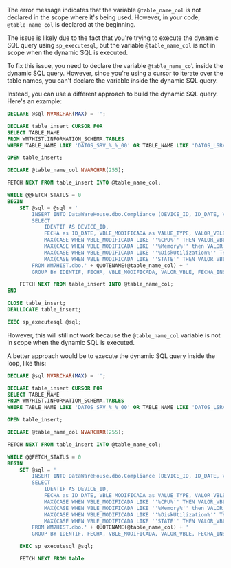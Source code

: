 The error message indicates that the variable `@table_name_col` is not declared in the scope where it's being used. However, in your code, `@table_name_col` is declared at the beginning.

The issue is likely due to the fact that you're trying to execute the dynamic SQL query using `sp_executesql`, but the variable `@table_name_col` is not in scope when the dynamic SQL is executed.

To fix this issue, you need to declare the variable `@table_name_col` inside the dynamic SQL query. However, since you're using a cursor to iterate over the table names, you can't declare the variable inside the dynamic SQL query.

Instead, you can use a different approach to build the dynamic SQL query. Here's an example:

```sql
DECLARE @sql NVARCHAR(MAX) = '';

DECLARE table_insert CURSOR FOR
SELECT TABLE_NAME
FROM WM7HIST.INFORMATION_SCHEMA.TABLES
WHERE TABLE_NAME LIKE 'DATOS_SRV_%_%_00' OR TABLE_NAME LIKE 'DATOS_LSRV_%_%_00' OR TABLE_NAME LIKE 'DATOS_VSRV_%_%_00' OR TABLE_NAME LIKE 'DATOS_WKS_%_%_00';

OPEN table_insert;

DECLARE @table_name_col NVARCHAR(255);

FETCH NEXT FROM table_insert INTO @table_name_col;

WHILE @@FETCH_STATUS = 0
BEGIN
    SET @sql = @sql + '
        INSERT INTO DataWareHouse.dbo.Compliance (DEVICE_ID, ID_DATE, VALUE_TYPE, VALUE_ORIGINAL, ID_DATE_START, CPU_VALUES, MEMORY_VALUES, STORAGE_VALUES, AVALIABILTY )
        SELECT
            IDENTIF AS DEVICE_ID,
            FECHA as ID_DATE, VBLE_MODIFICADA as VALUE_TYPE, VALOR_VBLE as VALUE_ORIGINAL, FECHA_INSERT as ID_DATE_START,
            MAX(CASE WHEN VBLE_MODIFICADA LIKE ''%CPU%'' THEN VALOR_VBLE ELSE NULL END) AS CPU_VALUES,
            MAX(CASE WHEN VBLE_MODIFICADA LIKE ''%Memory%'' then VALOR_VBLE ELSE NULL END) AS MEMORY_VALUES,
            MAX(CASE WHEN VBLE_MODIFICADA LIKE ''%DiskUtilization%'' THEN VALOR_VBLE ELSE NULL END) AS STORAGE_VALUES,
            MAX(CASE WHEN VBLE_MODIFICADA LIKE ''STATE'' THEN VALOR_VBLE ELSE NULL END) AS AVALIABILTY
        FROM WM7HIST.dbo.' + QUOTENAME(@table_name_col) + '
        GROUP BY IDENTIF, FECHA, VBLE_MODIFICADA, VALOR_VBLE, FECHA_INSERT;';

    FETCH NEXT FROM table_insert INTO @table_name_col;
END

CLOSE table_insert;
DEALLOCATE table_insert;

EXEC sp_executesql @sql;
```

However, this will still not work because the `@table_name_col` variable is not in scope when the dynamic SQL is executed.

A better approach would be to execute the dynamic SQL query inside the loop, like this:

```sql
DECLARE @sql NVARCHAR(MAX) = '';

DECLARE table_insert CURSOR FOR
SELECT TABLE_NAME
FROM WM7HIST.INFORMATION_SCHEMA.TABLES
WHERE TABLE_NAME LIKE 'DATOS_SRV_%_%_00' OR TABLE_NAME LIKE 'DATOS_LSRV_%_%_00' OR TABLE_NAME LIKE 'DATOS_VSRV_%_%_00' OR TABLE_NAME LIKE 'DATOS_WKS_%_%_00';

OPEN table_insert;

DECLARE @table_name_col NVARCHAR(255);

FETCH NEXT FROM table_insert INTO @table_name_col;

WHILE @@FETCH_STATUS = 0
BEGIN
    SET @sql = '
        INSERT INTO DataWareHouse.dbo.Compliance (DEVICE_ID, ID_DATE, VALUE_TYPE, VALUE_ORIGINAL, ID_DATE_START, CPU_VALUES, MEMORY_VALUES, STORAGE_VALUES, AVALIABILTY )
        SELECT
            IDENTIF AS DEVICE_ID,
            FECHA as ID_DATE, VBLE_MODIFICADA as VALUE_TYPE, VALOR_VBLE as VALUE_ORIGINAL, FECHA_INSERT as ID_DATE_START,
            MAX(CASE WHEN VBLE_MODIFICADA LIKE ''%CPU%'' THEN VALOR_VBLE ELSE NULL END) AS CPU_VALUES,
            MAX(CASE WHEN VBLE_MODIFICADA LIKE ''%Memory%'' then VALOR_VBLE ELSE NULL END) AS MEMORY_VALUES,
            MAX(CASE WHEN VBLE_MODIFICADA LIKE ''%DiskUtilization%'' THEN VALOR_VBLE ELSE NULL END) AS STORAGE_VALUES,
            MAX(CASE WHEN VBLE_MODIFICADA LIKE ''STATE'' THEN VALOR_VBLE ELSE NULL END) AS AVALIABILTY
        FROM WM7HIST.dbo.' + QUOTENAME(@table_name_col) + '
        GROUP BY IDENTIF, FECHA, VBLE_MODIFICADA, VALOR_VBLE, FECHA_INSERT;';

    EXEC sp_executesql @sql;

    FETCH NEXT FROM table